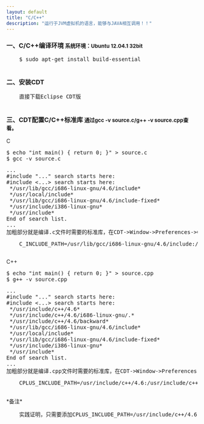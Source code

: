 ```yaml
---
layout: default
title: "C/C++"
description: "运行于JVM虚拟机的语言，能够与JAVA相互调用！！"
---
```


<section>
  <div class="page-header">
    <h3>一、C/C++编译环境 <small>系统环境：Ubuntu 12.04.1 32bit</small></h3>
  </div>
  <pre>
    $ sudo apt-get install build-essential
  </pre>
</section>

<section id="2">
  <div class="page-header">
    <h3>二、安装CDT</h3>
  </div>
  <pre>
    直接下载Eclipse CDT版
  </pre>
</section>

<section id="3">
  <div class="page-header">
    <h3>三、CDT配置C/C++标准库 <small>通过gcc -v source.c/g++ -v source.cpp查看。</small></h3>
  </div>
  <p>C</p>
<pre>
$ echo "int main() { return 0; }" > source.c
$ gcc -v source.c
</pre>
<pre>
...
#include "..." search starts here:
#include <...> search starts here:
 */usr/lib/gcc/i686-linux-gnu/4.6/include*
 */usr/local/include*
 */usr/lib/gcc/i686-linux-gnu/4.6/include-fixed*
 */usr/include/i386-linux-gnu*
 */usr/include*
End of search list.
...
加粗部分就是编译.c文件时需要的标准库，在CDT->Window->Preferences->C/C++->Build->Environment添加
</pre>
  <pre>
    C_INCLUDE_PATH=/usr/lib/gcc/i686-linux-gnu/4.6/include:/usr/local/include:/usr/lib/gcc/i686-linux-gnu/4.6/include-fixed:/usr/include/i386-linux-gnu:/usr/include
  </pre>
  <p>C++</p>
<pre>
$ echo "int main() { return 0; }" > source.cpp
$ g++ -v source.cpp
</pre>
<pre>
...
#include "..." search starts here:
#include <...> search starts here:
 */usr/include/c++/4.6*
 */usr/include/c++/4.6/i686-linux-gnu/.*
 */usr/include/c++/4.6/backward*
 */usr/lib/gcc/i686-linux-gnu/4.6/include*
 */usr/local/include*
 */usr/lib/gcc/i686-linux-gnu/4.6/include-fixed*
 */usr/include/i386-linux-gnu*
 */usr/include*
End of search list.
...
加粗部分就是编译.cpp文件时需要的标准库，在CDT->Window->Preferences->C/C++->Build->Environment添加
</pre>
  <pre>
    CPLUS_INCLUDE_PATH=/usr/include/c++/4.6:/usr/include/c++/4.6/i686-linux-gnu/.:/usr/include/c++/4.6/backward:/usr/lib/gcc/i686-linux-gnu/4.6/include:/usr/local/include:/usr/lib/gcc/i686-linux-gnu/4.6/include-fixed:/usr/include/i386-linux-gnu:/usr/include
  </pre>
  <p>*备注*</p>
  <pre>
    实践证明，只需要添加CPLUS_INCLUDE_PATH=/usr/include/c++/4.6:/usr/include/c++/4.6/i686-linux-gnu/.:/usr/include/c++/4.6/backward即可
  </pre>
</section>
